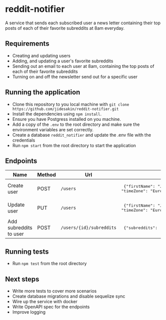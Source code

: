 # reddit-notifier
A service that sends each subscribed user a news letter containing their top posts of each of their favorite subreddits at 8am everyday.
## Requirements

- Creating and updating users
- Adding, and updating a user's favorite subreddits
- Sending out an email to each user at 8am, containing the top posts of each of their
favorite subreddits
- Turning on and off the newsletter send out for a specific user
## Running the application
- Clone this repository to you local machine with `git clone https://github.com/jidesakin/reddit-notifier.git`
- Install the dependencies using `npm install`.
- Ensure you have Postgress installed on you machine.
- Add a copy of the `.env` to the root directory and make sure the environment variables are set correctly.
- Create a database `reddit_notifier` and update the .env file with the credentials
- Run `npm start` from the root directory to start the application

## Endpoints

| Name | Method | Url | Sample Payload |
|------|--------|-----|----------------|
| Create user | POST | `/users` | <pre lang="json"> {"firstName": "John", "lastName": "Doe", "timeZone": "Europe/Berlin", "isSubscribed": true} </pre>  |
|Update user | PUT | `/users` | <pre lang="json"> {"firstName": "John", "lastName": "Doe", "timeZone": "Europe/Berlin", "isSubscribed": true} </pre> |
| Add subreddits to user| POST | `/users/{id}/subreddits` | <pre lang="json"> {"subreddits": ["Tech", "Politics", "Memes"]} </pre> |
## Running tests

- Run `npm test` from the root directory

## Next steps
- Write more tests to cover more scenarios
- Create database migrations and disable sequelize sync
- Wire up the service with docker
- Write OpenAPI spec for the endpoints
- Improve logging